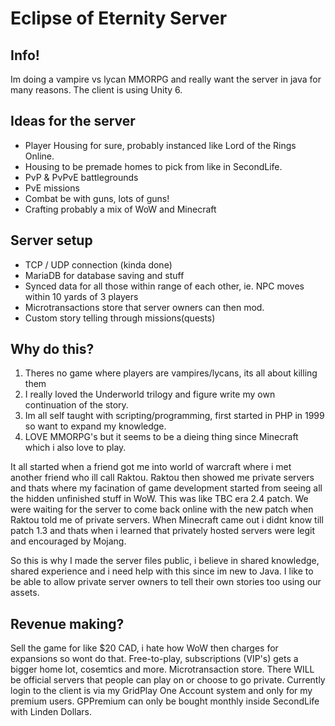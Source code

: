 # Eclipse of Eternity Server
## Info!
Im doing a vampire vs lycan MMORPG and really want the server in java for many reasons.
The client is using Unity 6.

## Ideas for the server
- Player Housing for sure, probably instanced like Lord of the Rings Online.
- Housing to be premade homes to pick from like in SecondLife.
- PvP & PvPvE battlegrounds
- PvE missions
- Combat be with guns, lots of guns!
- Crafting probably a mix of WoW and Minecraft

## Server setup
- TCP / UDP connection (kinda done)
- MariaDB for database saving and stuff
- Synced data for all those within range of each other, ie. NPC moves within 10 yards of 3 players
- Microtransactions store that server owners can then mod.
- Custom story telling through missions(quests)

## Why do this?
1. Theres no game where players are vampires/lycans, its all about killing them
2. I really loved the Underworld trilogy and figure write my own continuation of the story.
3. Im all self taught with scripting/programming, first started in PHP in 1999 so want to expand my knowledge.
4. LOVE MMORPG's but it seems to be a dieing thing since Minecraft which i also love to play.

It all started when a friend got me into world of warcraft where i met another friend who ill call Raktou.
Raktou then showed me private servers and thats where my facination of game development started from seeing all the hidden unfinished stuff in WoW.
This was like TBC era 2.4 patch. We were waiting for the server to come back online with the new patch when Raktou told me of private servers.
When Minecraft came out i didnt know till patch 1.3 and thats when i learned that privately hosted servers were legit and encouraged by Mojang.

So this is why I made the server files public, i believe in shared knowledge, shared experience and i need help with this since im new to Java.
I like to be able to allow private server owners to tell their own stories too using our assets.

## Revenue making?
Sell the game for like $20 CAD, i hate how WoW then charges for expansions so wont do that.
Free-to-play, subscriptions (VIP's) gets a bigger home lot, cosemtics and more.
Microtransaction store.
There WILL be official servers that people can play on or choose to go private.
Currently login to the client is via my GridPlay One Account system and only for my premium users.
GPPremium can only be bought monthly inside SecondLife with Linden Dollars.

